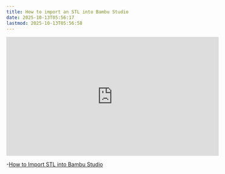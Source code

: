 ```yaml
---
title: How to import an STL into Bambu Studio
date: 2025-10-13T05:56:17
lastmod: 2025-10-13T05:56:58
---
```


<div class="iframe-16-9-container">
<iframe class="youTubeIframe" width="560" height="315" src="https://www.youtube.com/embed/oy8qJwpbzyQ?rel=0" title="YouTube video player" frameborder="0" allow="accelerometer; autoplay; clipboard-write; encrypted-media; gyroscope; picture-in-picture; web-share" referrerpolicy="strict-origin-when-cross-origin" allowfullscreen></iframe>
</div>

-[How to Import STL into Bambu Studio](https://youtu.be/oy8qJwpbzyQ)

